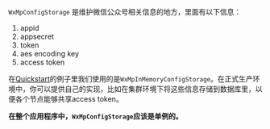 ``WxMpConfigStorage`` 是维护微信公众号相关信息的地方，里面有以下信息：

1. appid
1. appsecret
1. token
1. aes encoding key
1. access token

在[Quickstart](https://github.com/chanjarster/weixin-java-tools/wiki/Quickstart)的例子里我们使用的是``WxMpInMemoryConfigStorage``。在正式生产环境中，你可以提供自己的实现，比如在集群环境下将这些信息存储到数据库里，以便各个节点能够共享access token。

**在整个应用程序中，``WxMpConfigStorage``应该是单例的。**
